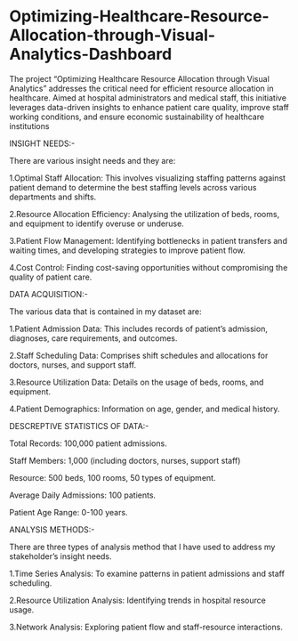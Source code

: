 # Optimizing-Healthcare-Resource-Allocation-through-Visual-Analytics-Dashboard

The project “Optimizing Healthcare Resource Allocation through 
Visual Analytics” addresses the critical need for efficient resource 
allocation in healthcare. Aimed at hospital administrators and medical 
staff, this initiative leverages data-driven insights to enhance patient 
care quality, improve staff working conditions, and ensure economic 
sustainability of healthcare institutions

INSIGHT NEEDS:-

There are various insight needs and they are:

1.Optimal Staff Allocation: This involves visualizing staffing 
patterns against patient demand to determine the best staffing levels 
across various departments and shifts.

2.Resource Allocation Efficiency: Analysing the utilization of beds, 
rooms, and equipment to identify overuse or underuse.

3.Patient Flow Management: Identifying bottlenecks in patient 
transfers and waiting times, and developing strategies to improve 
patient flow.

4.Cost Control: Finding cost-saving opportunities without 
compromising the quality of patient care.



DATA ACQUISITION:-

The various data that is contained in my dataset are:

1.Patient Admission Data: This includes records of patient’s 
admission, diagnoses, care requirements, and outcomes. 

2.Staff Scheduling Data: Comprises shift schedules and allocations 
for doctors, nurses, and support staff.

3.Resource Utilization Data: Details on the usage of beds, rooms, 
and equipment.

4.Patient Demographics: Information on age, gender, and medical 
history.



DESCREPTIVE STATISTICS OF DATA:-

Total Records: 100,000 patient admissions.

Staff Members: 1,000 (including doctors, nurses, support staff)

Resource: 500 beds, 100 rooms, 50 types of equipment.

Average Daily Admissions: 100 patients.

Patient Age Range: 0-100 years.



ANALYSIS METHODS:-

There are three types of analysis method that I have used to address 
my stakeholder’s insight needs.

1.Time Series Analysis: To examine patterns in patient admissions 
and staff scheduling. 

2.Resource Utilization Analysis: Identifying trends in hospital 
resource usage.

3.Network Analysis: Exploring patient flow and staff-resource 
interactions.
